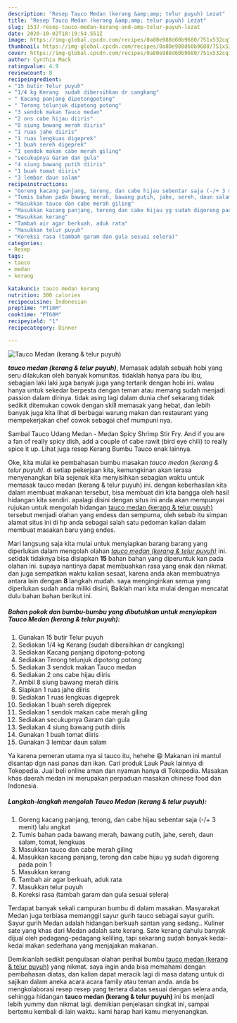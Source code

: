 ```yaml
---
description: "Resep Tauco Medan (kerang &amp;amp; telur puyuh) Lezat"
title: "Resep Tauco Medan (kerang &amp;amp; telur puyuh) Lezat"
slug: 1537-resep-tauco-medan-kerang-and-amp-telur-puyuh-lezat
date: 2020-10-02T18:19:54.551Z
image: https://img-global.cpcdn.com/recipes/0a80e988d60b9680/751x532cq70/tauco-medan-kerang-telur-puyuh-foto-resep-utama.jpg
thumbnail: https://img-global.cpcdn.com/recipes/0a80e988d60b9680/751x532cq70/tauco-medan-kerang-telur-puyuh-foto-resep-utama.jpg
cover: https://img-global.cpcdn.com/recipes/0a80e988d60b9680/751x532cq70/tauco-medan-kerang-telur-puyuh-foto-resep-utama.jpg
author: Cynthia Mack
ratingvalue: 4.9
reviewcount: 8
recipeingredient:
- "15 butir Telur puyuh"
- "1/4 kg Kerang  sudah dibersihkan dr cangkang"
- " Kacang panjang dipotongpotong"
- " Terong telunjuk dipotong potong"
- "3 sendok makan Tauco medan"
- "2 ons cabe hijau diiris"
- "8 siung bawang merah diiris"
- "1 ruas jahe diiris"
- "1 ruas lengkuas digeprek"
- "1 buah sereh digeprek"
- "1 sendok makan cabe merah giling"
- "secukupnya Garam dan gula"
- "4 siung bawang putih diiris"
- "1 buah tomat diiris"
- "3 lembar daun salam"
recipeinstructions:
- "Goreng kacang panjang, terong, dan cabe hijau sebentar saja (-/+ 3 menit) lalu angkat"
- "Tumis bahan pada bawang merah, bawang putih, jahe, sereh, daun salam, tomat, lengkuas"
- "Masukkan tauco dan cabe merah giling"
- "Masukkan kacang panjang, terong dan cabe hijau yg sudah digoreng pada poin 1"
- "Masukkan kerang"
- "Tambah air agar berkuah, aduk rata"
- "Masukkan telur puyuh"
- "Koreksi rasa (tambah garam dan gula sesuai selera)"
categories:
- Resep
tags:
- tauco
- medan
- kerang

katakunci: tauco medan kerang 
nutrition: 300 calories
recipecuisine: Indonesian
preptime: "PT16M"
cooktime: "PT60M"
recipeyield: "1"
recipecategory: Dinner

---
```



![Tauco Medan (kerang &amp; telur puyuh)](https://img-global.cpcdn.com/recipes/0a80e988d60b9680/751x532cq70/tauco-medan-kerang-telur-puyuh-foto-resep-utama.jpg)

<b><i>tauco medan (kerang &amp; telur puyuh)</i></b>, Memasak adalah sebuah hobi yang seru dilakukan oleh banyak komunitas. tidaklah hanya para ibu ibu, sebagian laki laki juga banyak juga yang tertarik dengan hobi ini. walau hanya untuk sekedar berpesta dengan teman atau memang sudah menjadi passion dalam dirinya. tidak asing lagi dalam dunia chef sekarang tidak sedikit ditemukan cowok dengan skill memasak yang hebat, dan lebih banyak juga kita lihat di berbagai warung makan dan restaurant yang mempekerjakan chef cowok sebagai chef mumpuni nya.

Sambal Tauco Udang Medan - Medan Spicy Shrimp Stir Fry. And if you are a fan of really spicy dish, add a couple of cabe rawit (bird eye chili) to really spice it up. Lihat juga resep Kerang Bumbu Tauco enak lainnya.

Oke, kita mulai ke pembahasan bumbu masakan <i>tauco medan (kerang &amp; telur puyuh)</i>. di setiap pekerjaan kita, kemungkinan akan terasa menyenangkan bila sejenak kita menyisihkan sebagian waktu untuk memasak tauco medan (kerang &amp; telur puyuh) ini. dengan keberhasilan kita dalam membuat makanan tersebut, bisa membuat diri kita bangga oleh hasil hidangan kita sendiri. apalagi disini dengan situs ini anda akan mempunyai rujukan untuk mengolah hidangan <u>tauco medan (kerang &amp; telur puyuh)</u> tersebut menjadi olahan yang endess dan sempurna, oleh sebab itu simpan alamat situs ini di hp anda sebagai salah satu pedoman kalian dalam membuat masakan baru yang endes.


Mari langsung saja kita mulai untuk menyiapkan barang barang yang diperlukan dalam mengolah olahan <u><i>tauco medan (kerang &amp; telur puyuh)</i></u> ini. setidak tidaknya bisa disiapkan <b>15</b> bahan bahan yang diperuntuk kan pada olahan ini. supaya nantinya dapat membuahkan rasa yang enak dan nikmat. dan juga sempatkan waktu kalian sesaat, karena anda akan membuatnya antara lain dengan <b>8</b> langkah mudah. saya menginginkan semua yang diperlukan sudah anda miliki disini, Baiklah mari kita mulai dengan mencatat dulu bahan bahan berikut ini.

<!--inarticleads1-->

##### Bahan pokok dan bumbu-bumbu yang dibutuhkan untuk menyiapkan Tauco Medan (kerang &amp; telur puyuh):

1. Gunakan 15 butir Telur puyuh
1. Sediakan 1/4 kg Kerang  (sudah dibersihkan dr cangkang)
1. Sediakan  Kacang panjang dipotong-potong
1. Sediakan  Terong telunjuk dipotong potong
1. Sediakan 3 sendok makan Tauco medan
1. Sediakan 2 ons cabe hijau diiris
1. Ambil 8 siung bawang merah diiris
1. Siapkan 1 ruas jahe diiris
1. Sediakan 1 ruas lengkuas digeprek
1. Sediakan 1 buah sereh digeprek
1. Sediakan 1 sendok makan cabe merah giling
1. Sediakan secukupnya Garam dan gula
1. Sediakan 4 siung bawang putih diiris
1. Gunakan 1 buah tomat diiris
1. Gunakan 3 lembar daun salam


Ya karena pemeran utama nya si tauco itu, hehehe 😄 Makanan ini mantul disantap dgn nasi panas dan ikan. Cari produk Lauk Pauk lainnya di Tokopedia. Jual beli online aman dan nyaman hanya di Tokopedia. Masakan khas daerah medan ini merupakan perpaduan masakan chinese food dan Indonesia. 

<!--inarticleads2-->

##### Langkah-langkah mengolah Tauco Medan (kerang &amp; telur puyuh):

1. Goreng kacang panjang, terong, dan cabe hijau sebentar saja (-/+ 3 menit) lalu angkat
1. Tumis bahan pada bawang merah, bawang putih, jahe, sereh, daun salam, tomat, lengkuas
1. Masukkan tauco dan cabe merah giling
1. Masukkan kacang panjang, terong dan cabe hijau yg sudah digoreng pada poin 1
1. Masukkan kerang
1. Tambah air agar berkuah, aduk rata
1. Masukkan telur puyuh
1. Koreksi rasa (tambah garam dan gula sesuai selera)


Terdapat banyak sekali campuran bumbu di dalam masakan. Masyarakat Medan juga terbiasa memanggil sayur gurih tauco sebagai sayur gurih. Sayur gurih Medan adalah hidangan berkuah santan yang sedang.. Kuliner sate yang khas dari Medan adalah sate kerang. Sate kerang dahulu banyak dijual oleh pedagang-pedagang keliling, tapi sekarang sudah banyak kedai-kedai makan sederhana yang menjajakan makanan. 

Demikianlah sedikit pengulasan olahan perihal bumbu <u>tauco medan (kerang &amp; telur puyuh)</u> yang nikmat. saya ingin anda bisa memahami dengan pembahasan diatas, dan kalian dapat meracik lagi di masa datang untuk di sajikan dalam aneka acara acara family atau teman anda. anda bs mengkolaborasi resep resep yang tertera diatas sesuai dengan selera anda, sehingga hidangan <b>tauco medan (kerang &amp; telur puyuh)</b> ini bs menjadi lebih yummy dan nikmat lagi. demikian penjelasan singkat ini, sampai bertemu kembali di lain waktu. kami harap hari kamu menyenangkan.
